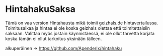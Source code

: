 # HintahakuSaksa

Tämä on vaa version Hintahausta mikä toimii geizhals.de hintavertailussa. Toimitusaikaa ja hintaa ei ole koska geizhals olettaa että toimitettaisiin saksaan. Valittaa myös jostain käynnistäessä, ei ole ollut tarvetta korjata koska tämän ei ollut tarkoitus yksinään tälleen.

alkuperäinen -> https://github.com/Apenderix/hintahaku
